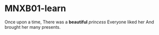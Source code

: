 # MNXB01-learn

Once upon a time,
There was a **beautiful** _princess_
Everyone liked her
And brought her many presents.
